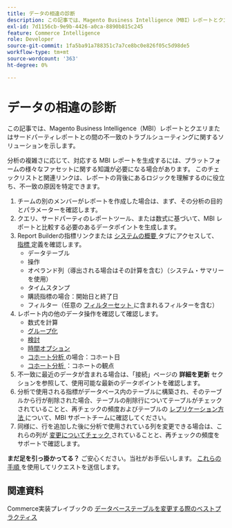 ```yaml
---
title: データの相違の診断
description: この記事では、Magento Business Intelligence（MBI）レポートとクエリまたはサードパーティレポートとの間の不一致のトラブルシューティングに関するソリューションを示します。
exl-id: 7d1156cb-9e9b-4426-a0ca-8890b815c245
feature: Commerce Intelligence
role: Developer
source-git-commit: 1fa5ba91a788351c7a7ce8bc0e826f05c5d98de5
workflow-type: tm+mt
source-wordcount: '363'
ht-degree: 0%

---
```


# データの相違の診断

この記事では、Magento Business Intelligence（MBI）レポートとクエリまたはサードパーティレポートとの間の不一致のトラブルシューティングに関するソリューションを示します。

分析の複雑さに応じて、対応する MBI レポートを生成するには、プラットフォームの様々なファセットに関する知識が必要になる場合があります。 このチェックリストと関連リンクは、レポートの背後にあるロジックを理解するのに役立ち、不一致の原因を特定できます。

1. チームの別のメンバーがレポートを作成した場合は、まず、その分析の目的とパラメーターを確認します。
1. クエリ、サードパーティのレポートツール、または数式に基づいて、MBI レポートと比較する必要のあるデータポイントを生成します。
1. Report Builderの指標リンクまたは [ システムの概要 ](https://experienceleague.adobe.com/docs/commerce-business-intelligence/mbi/build/reports/ess-manage-data-metrics.html) タブにアクセスして、[ 指標 ](https://support.magento.com/hc/en-us/articles/360016730971-Understand-View-definitions-of-metrics-filters-columns-and-column-references-in-the-System-Summary) 定義を確認します。
   * データテーブル
   * 操作
   * オペランド列（導出される場合はその計算を含む）（システム・サマリーを使用）
   * タイムスタンプ
   * 購読指標の場合：開始日と終了日
   * フィルター（任意の [ フィルターセット ](https://experienceleague.adobe.com/docs/commerce-business-intelligence/mbi/build/reports/ess-manage-data-filters.html) に含まれるフィルターを含む）
1. レポート内の他のデータ操作を確認して確認します。
   * 数式を計算
   * [ グループ化 ](https://experienceleague.adobe.com/docs/commerce-business-intelligence/mbi/tutorials/using-visual-report-builder.html#groupby)
   * [ 検討 ](https://experienceleague.adobe.com/docs/commerce-business-intelligence/mbi/tutorials/using-visual-report-builder.html)
   * [ 時間オプション ](https://experienceleague.adobe.com/docs/commerce-business-intelligence/mbi/tutorials/using-visual-report-builder.html)
   * [ コホート分析 ](https://support.magento.com/hc/en-us/articles/360016504632-Create-cohort-analysis) の場合：コホート日
   * [ コホート分析 ](https://support.magento.com/hc/en-us/articles/360016504632-Create-cohort-analysis)：コホートの観点
1. 不一致に最近のデータが含まれる場合は、「接続」ページの **詳細を更新** セクションを参照して、使用可能な最新のデータポイントを確認します。
1. 分析で使用される指標がデータベース内のテーブルに構築され、そのテーブルから行が削除された場合、テーブルの削除行についてテーブルがチェックされていることと、再チェックの頻度およびテーブルの [ レプリケーション方法 ](https://experienceleague.adobe.com/docs/commerce-business-intelligence/mbi/best-practices/data/opt-db-analysis.html) について、MBI サポートチームに確認してください。
1. 同様に、行を追加した後に分析で使用されている列を変更できる場合は、これらの列が [ 変更についてチェック ](https://experienceleague.adobe.com/docs/commerce-business-intelligence/mbi/analyze/warehouse-manager/cfg-data-rechecks.html) されていることと、再チェックの頻度をサポートで確認します。

**まだ足を引っ掛かってる？** ご安心ください。当社がお手伝いします。 [ これらの手順 ](/help/troubleshooting/miscellaneous/mbi-data-discrepancies.md) を使用してリクエストを送信します。

## 関連資料

Commerce実装プレイブックの [ データベーステーブルを変更する際のベストプラクティス ](https://experienceleague.adobe.com/en/docs/commerce-operations/implementation-playbook/best-practices/development/modifying-core-and-third-party-tables#why-adobe-recommends-avoiding-modifications)
